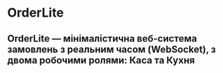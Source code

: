 # OrderLite
## OrderLite — мінімалістична веб-система замовлень з реальним часом (WebSocket), з двома робочими ролями: Каса та Кухня
